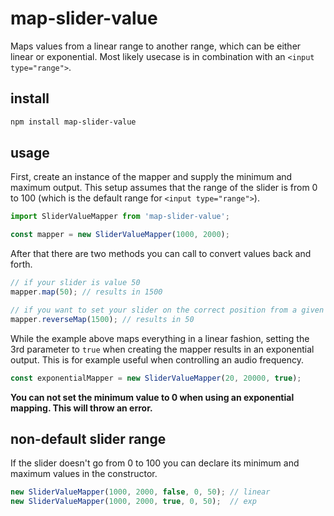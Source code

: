 # map-slider-value

Maps values from a linear range to another range, which can be either linear or exponential. Most likely usecase is in combination with an `<input type="range">`.

## install
```sh
npm install map-slider-value
```

## usage

First, create an instance of the mapper and supply the minimum and maximum output. This setup assumes that the range of the slider is from 0 to 100 (which is the default range for `<input type="range">`).   
```typescript
import SliderValueMapper from 'map-slider-value';

const mapper = new SliderValueMapper(1000, 2000);
```

After that there are two methods you can call to convert values back and forth.
```typescript
// if your slider is value 50
mapper.map(50); // results in 1500

// if you want to set your slider on the correct position from a given value
mapper.reverseMap(1500); // results in 50
```

While the example above maps everything in a linear fashion, setting the 3rd parameter to `true` when creating the mapper results in an exponential output. This is for example useful when controlling an audio frequency.

```typescript
const exponentialMapper = new SliderValueMapper(20, 20000, true);
```

__You can not set the minimum value to 0 when using an exponential mapping. This will throw an error.__

## non-default slider range
If the slider doesn't go from 0 to 100 you can declare its  minimum and maximum values in the constructor. 

```typescript
new SliderValueMapper(1000, 2000, false, 0, 50); // linear
new SliderValueMapper(1000, 2000, true, 0, 50);  // exp 
``` 

